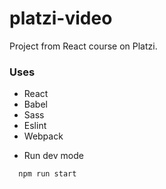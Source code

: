 # platzi-video
Project from React course on Platzi.

### Uses

* React
* Babel
* Sass
* Eslint
* Webpack

- Run dev mode

``` bash
  npm run start
```